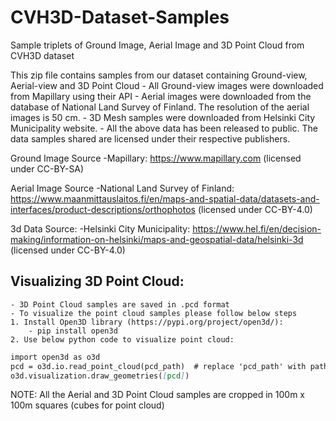 # CVH3D-Dataset-Samples
Sample triplets of Ground Image, Aerial Image and 3D Point Cloud from CVH3D dataset

This zip file contains samples from our dataset containing Ground-view, Aerial-view and 3D Point Cloud
	- All Ground-view images were downloaded from Mapillary using their API
	- Aerial images were downloaded from the database of National Land Survey of Finland. The resolution of the aerial images is 50 cm.
	- 3D Mesh samples were downloaded from Helsinki City Municipality website.
	- All the above data has been released to public. The data samples shared are licensed under their respective publishers.

Ground Image Source
-Mapillary: https://www.mapillary.com
(licensed under CC-BY-SA)
 
Aerial Image Source
-National Land Survey of Finland:
https://www.maanmittauslaitos.fi/en/maps-and-spatial-data/datasets-and-interfaces/product-descriptions/orthophotos
(licensed under CC-BY-4.0)
 
3d Data Source:
-Helsinki City Municipality: https://www.hel.fi/en/decision-making/information-on-helsinki/maps-and-geospatial-data/helsinki-3d
(licensed under CC-BY-4.0)


## Visualizing 3D Point Cloud:
	- 3D Point Cloud samples are saved in .pcd format
	- To visualize the point cloud samples please follow below steps
	1. Install Open3D library (https://pypi.org/project/open3d/):
		- pip install open3d
	2. Use below python code to visualize point cloud:
 
```markdown
import open3d as o3d
pcd = o3d.io.read_point_cloud(pcd_path)  # replace 'pcd_path' with path to the pcd sample
o3d.visualization.draw_geometries([pcd])
```

NOTE: All the Aerial and 3D Point Cloud samples are cropped in 100m x 100m squares (cubes for point cloud)
